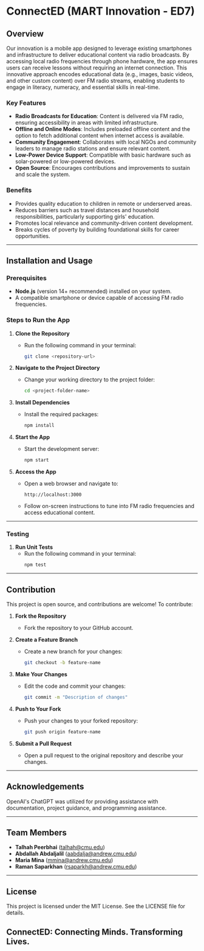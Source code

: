 # ConnectED (MART Innovation - ED7)

## Overview
Our innovation is a mobile app designed to leverage existing smartphones and infrastructure to deliver educational content via radio broadcasts. By accessing local radio frequencies through phone hardware, the app ensures users can receive lessons without requiring an internet connection. This innovative approach encodes educational data (e.g., images, basic videos, and other custom content) over FM radio streams, enabling students to engage in literacy, numeracy, and essential skills in real-time.

### Key Features
- **Radio Broadcasts for Education**: Content is delivered via FM radio, ensuring accessibility in areas with limited infrastructure.
- **Offline and Online Modes**: Includes preloaded offline content and the option to fetch additional content when internet access is available.
- **Community Engagement**: Collaborates with local NGOs and community leaders to manage radio stations and ensure relevant content.
- **Low-Power Device Support**: Compatible with basic hardware such as solar-powered or low-powered devices.
- **Open Source**: Encourages contributions and improvements to sustain and scale the system.

### Benefits
- Provides quality education to children in remote or underserved areas.
- Reduces barriers such as travel distances and household responsibilities, particularly supporting girls' education.
- Promotes local relevance and community-driven content development.
- Breaks cycles of poverty by building foundational skills for career opportunities.

---

## Installation and Usage

### Prerequisites
- **Node.js** (version 14+ recommended) installed on your system.
- A compatible smartphone or device capable of accessing FM radio frequencies.

### Steps to Run the App

1. **Clone the Repository**  
   - Run the following command in your terminal:  
     ```bash
     git clone <repository-url>
     ```

2. **Navigate to the Project Directory**  
   - Change your working directory to the project folder:  
     ```bash
     cd <project-folder-name>
     ```

3. **Install Dependencies**  
   - Install the required packages:  
     ```bash
     npm install
     ```

4. **Start the App**  
   - Start the development server:  
     ```bash
     npm start
     ```

5. **Access the App**  
   - Open a web browser and navigate to:  
     ```
     http://localhost:3000
     ```
   - Follow on-screen instructions to tune into FM radio frequencies and access educational content.

---

### Testing

1. **Run Unit Tests**  
   - Run the following command in your terminal:  
     ```bash
     npm test
     ```
---

## Contribution

This project is open source, and contributions are welcome! To contribute:

1. **Fork the Repository**  
   - Fork the repository to your GitHub account.

2. **Create a Feature Branch**  
   - Create a new branch for your changes:  
     ```bash
     git checkout -b feature-name
     ```

3. **Make Your Changes**  
   - Edit the code and commit your changes:  
     ```bash
     git commit -m "Description of changes"
     ```

4. **Push to Your Fork**  
   - Push your changes to your forked repository:  
     ```bash
     git push origin feature-name
     ```

5. **Submit a Pull Request**  
   - Open a pull request to the original repository and describe your changes.

---

## Acknowledgements  

OpenAI's ChatGPT was utilized for providing assistance with documentation, project guidance, and programming assistance. 

---

## Team Members
- **Talhah Peerbhai** ([talhah@cmu.edu](mailto:talhah@cmu.edu))  
- **Abdallah Abdaljalil** ([aabdalja@andrew.cmu.edu](mailto:aabdalja@andrew.cmu.edu))  
- **Maria Mina** ([mmina@andrew.cmu.edu](mailto:mmina@andrew.cmu.edu))  
- **Raman Saparkhan** ([rsaparkh@andrew.cmu.edu](mailto:rsaparkh@andrew.cmu.edu))

---

## License
This project is licensed under the MIT License. See the LICENSE file for details.


## ConnectED: Connecting Minds. Transforming Lives.
